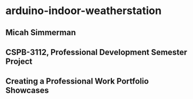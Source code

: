 # arduino-indoor-weatherstation

## Micah Simmerman
## CSPB-3112, Professional Development Semester Project 
## Creating a Professional Work Portfolio Showcases
